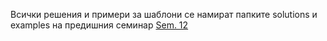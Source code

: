 Всички решения и примери за шаблони се намират папките solutions и examples на предишния семинар [Sem. 12](../../Sem.%2012/)
